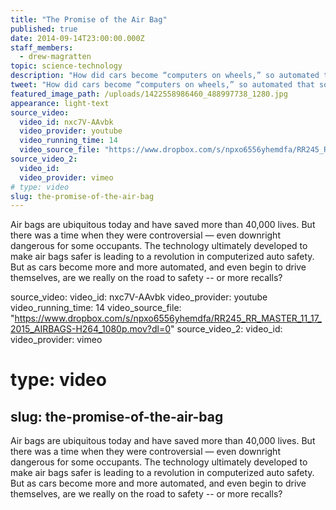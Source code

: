 ```yaml
---
title: "The Promise of the Air Bag"
published: true
date: 2014-09-14T23:00:00.000Z
staff_members:
  - drew-magratten
topic: science-technology
description: "How did cars become “computers on wheels,” so automated that some are about to start driving themselves? The story begins forty-five years ago with a quest to make cars safer and the battle over the air bag."
tweet: "How did cars become “computers on wheels,” so automated that some are driving themselves? "
featured_image_path: /uploads/1422558986460_488997738_1280.jpg
appearance: light-text
source_video:
  video_id: nxc7V-AAvbk
  video_provider: youtube
  video_running_time: 14
  video_source_file: "https://www.dropbox.com/s/npxo6556yhemdfa/RR245_RR_MASTER_11_17_2015_AIRBAGS-H264_1080p.mov?dl=0"
source_video_2:
  video_id:
  video_provider: vimeo
# type: video
slug: the-promise-of-the-air-bag
---
```


Air bags are ubiquitous today and have saved more than 40,000 lives. But there was a time when they were controversial — even downright dangerous for some occupants. The technology ultimately developed to make air bags safer is leading to a revolution in computerized auto safety. But as cars become more and more automated, and even begin to drive themselves, are we really on the road to safety -- or more recalls?

source_video:
  video_id: nxc7V-AAvbk
  video_provider: youtube
  video_running_time: 14
  video_source_file: "https://www.dropbox.com/s/npxo6556yhemdfa/RR245_RR_MASTER_11_17_2015_AIRBAGS-H264_1080p.mov?dl=0"
source_video_2:
  video_id:
  video_provider: vimeo
# type: video
slug: the-promise-of-the-air-bag
---

Air bags are ubiquitous today and have saved more than 40,000 lives. But there was a time when they were controversial — even downright dangerous for some occupants. The technology ultimately developed to make air bags safer is leading to a revolution in computerized auto safety. But as cars become more and more automated, and even begin to drive themselves, are we really on the road to safety -- or more recalls?

